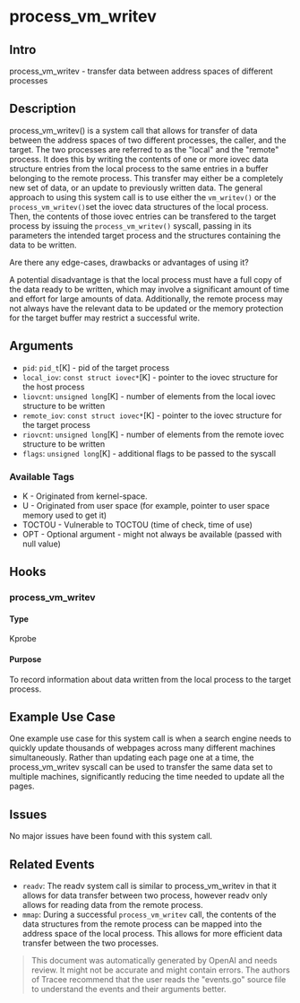 
# process_vm_writev

## Intro
process_vm_writev - transfer data between address spaces of different processes

## Description
process_vm_writev() is a system call that allows for transfer of data between the address spaces of two different processes, the caller, and the target. The two processes are referred to as the "local" and the "remote" process. It does this by writing the contents of one or more iovec data structure entries from the local process to the same entries in a buffer belonging to the remote process. This transfer may either be a completely new set of data, or an update to previously written data. The general approach to using this system call is to use either the `vm_writev()` or the `process_vm_writev()`set the iovec data structures of the local process. Then, the contents of those iovec entries can be transfered to the target process by issuing the `process_vm_writev()` syscall, passing in its parameters the intended target process and the structures containing the data to be written.

Are there any edge-cases, drawbacks or advantages of using it?

A potential disadvantage is that the local process must have a full copy of the data ready to be written, which may involve a significant amount of time and effort for large amounts of data. Additionally, the remote process may not always have the relevant data to be updated or the memory protection for the target buffer may restrict a successful write.

## Arguments
* `pid`: `pid_t`[K] - pid of the target process
* `local_iov`: `const struct iovec*`[K] - pointer to the iovec structure for the host process
* `liovcnt`: `unsigned long`[K] - number of elements from the local iovec structure to be written
* `remote_iov`: `const struct iovec*`[K] - pointer to the iovec structure for the target process
* `riovcnt`: `unsigned long`[K] - number of elements from the remote iovec structure to be written
* `flags`: `unsigned long`[K] - additional flags to be passed to the syscall

### Available Tags
* K - Originated from kernel-space.
* U - Originated from user space (for example, pointer to user space memory used to get it)
* TOCTOU - Vulnerable to TOCTOU (time of check, time of use)
* OPT - Optional argument - might not always be available (passed with null value)

## Hooks
### process_vm_writev
#### Type
Kprobe
#### Purpose
To record information about data written from the local process to the target process.

## Example Use Case
One example use case for this system call is when a search engine needs to quickly update thousands of webpages across many different machines simultaneously. Rather than updating each page one at a time, the process_vm_writev syscall can be used to transfer the same data set to multiple machines, significantly reducing the time needed to update all the pages.

## Issues
No major issues have been found with this system call.

## Related Events
* `readv`: The readv system call is similar to process_vm_writev in that it allows for data transfer between two process, however readv only allows for reading data from the remote process.
* `mmap`: During a successful `process_vm_writev` call, the contents of the data structures from the remote process can be mapped into the address space of the local process. This allows for more efficient data transfer between the two processes.

> This document was automatically generated by OpenAI and needs review. It might
> not be accurate and might contain errors. The authors of Tracee recommend that
> the user reads the "events.go" source file to understand the events and their
> arguments better.
